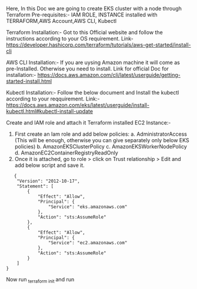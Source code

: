 Here, In this Doc we are going to create EKS cluster with a node through Terraform
Pre-requisites:- IAM ROLE, INSTANCE installed with TERRAFORM,AWS Account,AWS CLI, Kubectl

Terraform Installation:-
Got to this Official website and follow the instructions according to your OS requirement.
Link- https://developer.hashicorp.com/terraform/tutorials/aws-get-started/install-cli 

AWS CLI Installation:-
If you are uysing Amazon machine it will come as pre-Installed. Otherwise you need to install.
Link for official Doc for installation:- https://docs.aws.amazon.com/cli/latest/userguide/getting-started-install.html

Kubectl Installation:-
Follow the below document and Install the kubectl according to your reqquirement.
Link:- https://docs.aws.amazon.com/eks/latest/userguide/install-kubectl.html#kubectl-install-update

Create and IAM role and attach it Terraform installed EC2 Instance:-

1. First create an Iam role and add below policies:
   a. AdministratorAccess (This will be enough, otherwise you can give separately only below EKS policies)
   b. AmazonEKSClusterPolicy
   c. AmazonEKSWorkerNodePolicy
   d. AmazonEC2ContainerRegistryReadOnly
2. Once it is attached, go to role > click on Trust relationship > Edit and add below script and save it.

```
   {
    "Version": "2012-10-17",
    "Statement": [
        {
            "Effect": "Allow",
            "Principal": {
                "Service": "eks.amazonaws.com"
            },
            "Action": "sts:AssumeRole"
        },
        {
            "Effect": "Allow",
            "Principal": {
                "Service": "ec2.amazonaws.com"
            },
            "Action": "sts:AssumeRole"
        }
    ]
}
```
Now run <sub> terraform  init </sub> and run 
